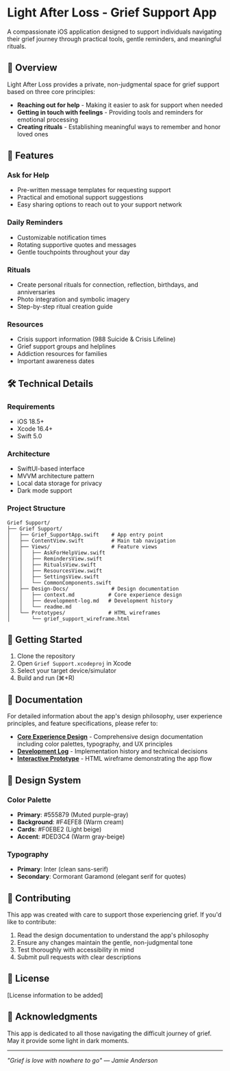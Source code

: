 # Light After Loss - Grief Support App

A compassionate iOS application designed to support individuals navigating their grief journey through practical tools, gentle reminders, and meaningful rituals.

## 🌟 Overview

Light After Loss provides a private, non-judgmental space for grief support based on three core principles:
- **Reaching out for help** - Making it easier to ask for support when needed
- **Getting in touch with feelings** - Providing tools and reminders for emotional processing  
- **Creating rituals** - Establishing meaningful ways to remember and honor loved ones

## 📱 Features

### Ask for Help
- Pre-written message templates for requesting support
- Practical and emotional support suggestions
- Easy sharing options to reach out to your support network

### Daily Reminders
- Customizable notification times
- Rotating supportive quotes and messages
- Gentle touchpoints throughout your day

### Rituals
- Create personal rituals for connection, reflection, birthdays, and anniversaries
- Photo integration and symbolic imagery
- Step-by-step ritual creation guide

### Resources
- Crisis support information (988 Suicide & Crisis Lifeline)
- Grief support groups and helplines
- Addiction resources for families
- Important awareness dates

## 🛠 Technical Details

### Requirements
- iOS 18.5+
- Xcode 16.4+
- Swift 5.0

### Architecture
- SwiftUI-based interface
- MVVM architecture pattern
- Local data storage for privacy
- Dark mode support

### Project Structure
```
Grief Support/
├── Grief Support/
│   ├── Grief_SupportApp.swift    # App entry point
│   ├── ContentView.swift         # Main tab navigation
│   ├── Views/                    # Feature views
│   │   ├── AskForHelpView.swift
│   │   ├── RemindersView.swift
│   │   ├── RitualsView.swift
│   │   ├── ResourcesView.swift
│   │   ├── SettingsView.swift
│   │   └── CommonComponents.swift
│   ├── Design-Docs/              # Design documentation
│   │   ├── context.md           # Core experience design
│   │   ├── development-log.md   # Development history
│   │   └── readme.md
│   └── Prototypes/              # HTML wireframes
│       └── grief_support_wireframe.html
```

## 🚀 Getting Started

1. Clone the repository
2. Open `Grief Support.xcodeproj` in Xcode
3. Select your target device/simulator
4. Build and run (⌘+R)

## 📖 Documentation

For detailed information about the app's design philosophy, user experience principles, and feature specifications, please refer to:

- **[Core Experience Design](Grief%20Support/Design-Docs/context.md)** - Comprehensive design documentation including color palettes, typography, and UX principles
- **[Development Log](Grief%20Support/Design-Docs/development-log.md)** - Implementation history and technical decisions
- **[Interactive Prototype](Grief%20Support/Prototypes/grief_support_wireframe.html)** - HTML wireframe demonstrating the app flow

## 🎨 Design System

### Color Palette
- **Primary**: #555879 (Muted purple-gray)
- **Background**: #F4EFE8 (Warm cream)
- **Cards**: #F0EBE2 (Light beige)
- **Accent**: #DED3C4 (Warm gray-beige)

### Typography
- **Primary**: Inter (clean sans-serif)
- **Secondary**: Cormorant Garamond (elegant serif for quotes)

## 🤝 Contributing

This app was created with care to support those experiencing grief. If you'd like to contribute:

1. Read the design documentation to understand the app's philosophy
2. Ensure any changes maintain the gentle, non-judgmental tone
3. Test thoroughly with accessibility in mind
4. Submit pull requests with clear descriptions

## 📄 License

[License information to be added]

## 💙 Acknowledgments

This app is dedicated to all those navigating the difficult journey of grief. May it provide some light in dark moments.

---

*"Grief is love with nowhere to go" — Jamie Anderson*